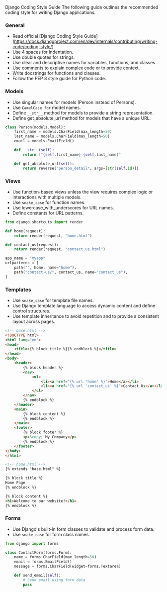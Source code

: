 Django Coding Style Guide
The following guide outlines the recommended coding style for writing Django applications.

### General
- Read official [Django Coding Style Guide] (https://docs.djangoproject.com/en/dev/internals/contributing/writing-code/coding-style/)
- Use 4 spaces for indentation.
- Use double quotes for strings.
- Use clear and descriptive names for variables, functions, and classes.
- Use comments to explain complex code or to provide context.
- Write docstrings for functions and classes.
- Follow the PEP 8 style guide for Python code.

### Models
- Use singular names for models (Person instead of Persons).
- Use `CamelCase for` model names.
- Define `__str__` method for models to provide a string representation.
- Define get_absolute_url method for models that have a unique URL.

````python
class Person(models.Model):
    first_name = models.CharField(max_length=50)
    last_name = models.CharField(max_length=50)
    email = models.EmailField()

    def __str__(self):
        return f"{self.first_name} {self.last_name}"

    def get_absolute_url(self):
        return reverse("person_detail", args=[str(self.id)])
````

### Views
- Use function-based views unless the view requires complex logic or interactions with multiple models.
- Use `snake_case` for function names.
- Use lowercase_with_underscores for URL names.
- Define constants for URL patterns.

````python
from django.shortcuts import render

def home(request):
    return render(request, "home.html")

def contact_us(request):
    return render(request, "contact_us.html")

app_name = "myapp"
urlpatterns = [
    path("", home, name="home"),
    path("contact-us/", contact_us, name="contact_us"),
]
````

### Templates
- Use `snake_case` for template file names.
- Use Django template language to access dynamic content and define control structures.
- Use template inheritance to avoid repetition and to provide a consistent layout across pages.


````html
<!-- base.html -->
<!DOCTYPE html>
<html lang="en">
<head>
    <title>{% block title %}{% endblock %}</title>
</head>
<body>
    <header>
        {% block header %}
        <nav>
            <ul>
                <li><a href="{% url 'home' %}">Home</a></li>
                <li><a href="{% url 'contact_us' %}">Contact Us</a></li>
            </ul>
        </nav>
        {% endblock %}
    </header>
    <main>
        {% block content %}
        {% endblock %}
    </main>
    <footer>
        {% block footer %}
        <p>&copy; My Company</p>
        {% endblock %}
    </footer>
</body>
</html>

<!-- home.html -->
{% extends "base.html" %}

{% block title %}
Home Page
{% endblock %}

{% block content %}
<h1>Welcome to our website!</h1>
{% endblock %}
````

### Forms
- Use Django's built-in form classes to validate and process form data.
- Use `snake_case` for form class names.

````python
from django import forms

class ContactForm(forms.Form):
    name = forms.CharField(max_length=50)
    email = forms.EmailField()
    message = forms.CharField(widget=forms.Textarea)

    def send_email(self):
        # Send email using form data
        pass
````